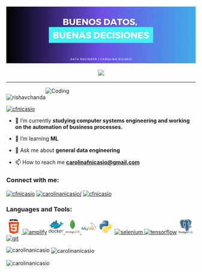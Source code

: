 ![MasterHead](https://github.com/CarolinaNicasio/carolinanicasio/blob/main/portada-git.png) 
<!-- Typing SVG by DenverCoder1 - https://github.com/DenverCoder1/readme-typing-svg -->
<p align="center">
  <a href="https://github.com/DenverCoder1/readme-typing-svg"><img src="https://readme-typing-svg.herokuapp.com?lines=Im+Carolina+Nicasio+Welcome!;-Computer+systems+engineering+student;data+engineer;DS%20|%20AI%20|%20ML%20Enthusiastic;&center=true&width=380&height=45"></a>
</p>
<hr/>

<img align="right" alt="Coding" width="400" src="https://github.com/CarolinaNicasio/carolinanicasio/blob/main/11111.gif">


<p align="left"> <img src="https://komarev.com/ghpvc/?username=carolinanicasio&label=Profile%20views&color=0e75b6&style=flat" alt="rishavchanda" /> </p>

<p align="left"> <a href="https://twitter.com/cfnicasio" target="blank"><img src="https://img.shields.io/twitter/follow/cfnicasio?logo=twitter&style=for-the-badge" alt="cfnicasio" /></a> </p>

- 🔭 I’m currently **studying computer systems engineering and working on the automation of business processes.**

- 🌱 I’m learning **ML**

- 💬 Ask me about **general data engineering**

- 📫 How to reach me **carolinafnicasio@gmail.com**
<h3 align="left">Connect with me:</h3>
<p align="left">
<a href="https://twitter.com/cfnicasio" target="blank"><img align="center" src="https://raw.githubusercontent.com/rahuldkjain/github-profile-readme-generator/master/src/images/icons/Social/twitter.svg" alt="cfnicasio" height="30" width="40" /></a>
<a href="https://www.linkedin.com/in/carolinanicasio/" target="blank"><img align="center" src="https://raw.githubusercontent.com/rahuldkjain/github-profile-readme-generator/master/src/images/icons/Social/linked-in-alt.svg" alt="carolinanicasio/" height="30" width="40" /></a>
<a href="https://instagram.com/cfnicasio" target="blank"><img align="center" src="https://raw.githubusercontent.com/rahuldkjain/github-profile-readme-generator/master/src/images/icons/Social/instagram.svg" alt="cfnicasio" height="30" width="40" /></a>

</p>

<h3 align="left">Languages and Tools:</h3>
<p align="left">  <a href="https://www.w3.org/html/" target="_blank" rel="noreferrer"> <img src="https://raw.githubusercontent.com/devicons/devicon/master/icons/html5/html5-original-wordmark.svg" alt="html5" width="40" height="40"/> </a><a href="https://aws.amazon.com/amplify/" target="_blank" rel="noreferrer"> <img src="https://docs.amplify.aws/assets/logo-dark.svg" alt="amplify" width="40" height="40"/></a>
</a> <a href="https://www.docker.com/" target="_blank" rel="noreferrer"> <img src="https://raw.githubusercontent.com/devicons/devicon/master/icons/docker/docker-original-wordmark.svg" alt="docker" width="40" height="40"/> </a>
</a> <a href="https://www.mongodb.com/" target="_blank" rel="noreferrer"> <img src="https://raw.githubusercontent.com/devicons/devicon/master/icons/mongodb/mongodb-original-wordmark.svg" alt="mongodb" width="40" height="40"/> </a> <a href="https://www.mysql.com/" target="_blank" rel="noreferrer"> <img src="https://raw.githubusercontent.com/devicons/devicon/master/icons/mysql/mysql-original-wordmark.svg" alt="mysql" width="40" height="40"/></a>
</a><a href="https://www.python.org" target="_blank" rel="noreferrer"><img src="https://raw.githubusercontent.com/devicons/devicon/master/icons/python/python-original.svg" alt="python" width="40" height="40"/></a> <a href="https://www.selenium.dev" target=" _blank" rel="noreferrer"> <img src="https://raw.githubusercontent.com/detain/svg-logos/780f25886640cef088af994181646db2f6b1a3f8/svg/selenium-logo.svg" alt="selenium" width="40" height="40"/></a><a href="https://www.tensorflow.org" target="_blank" rel="noreferrer"> <img src="https://www.vectorlogo.zone/logos/tensorflow/tensorflow-icon.svg" alt="tensorflow" width="40" height="40"/></a>
<a href="https://www.postgresql.org" target="_blank" rel ="noreferrer"> <img src="https://raw.githubusercontent.com/devicons/devicon/master/icons/postgresql/postgresql-original-wordmark.svg" alt="postgresql" width="40" height= "40"/>
</a><a href="https://git-scm.com/" target="_blank" rel="noreferrer"> <img src="https://www.vectorlogo.zone/logos/git-scm/git-scm-icon.svg" alt="git" width="40" height="40"/> </a>
</p>


<p><img align="left" src="https://github-readme-stats.vercel.app/api/top-langs?username=carolinanicasio&show_icons=true&locale=en&layout=compact&theme=github_aura" alt="carolinanicasio" /></p>

<p>&nbsp;<img align="center" src="https://github-readme-stats.vercel.app/api?username=carolinanicasio&show_icons=true&locale=en&theme=github_aura" alt="carolinanicasio" /></p>

<p><img align="center" src="https://github-readme-streak-stats.herokuapp.com/?user=carolinanicasio&&theme=github_aura" alt="carolinanicasio" /></p>
